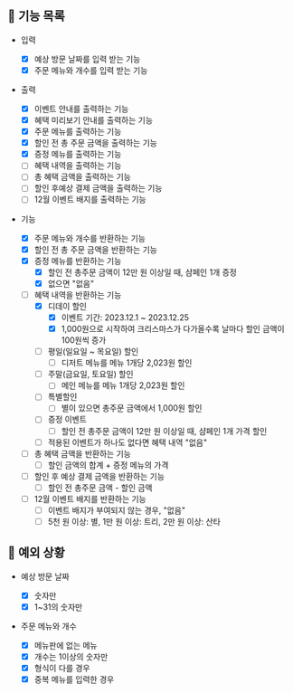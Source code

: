 ## 📄 기능 목록

- 입력
  - [x] 예상 방문 날짜를 입력 받는 기능
  - [x] 주문 메뉴와 개수를 입력 받는 기능
- 출력

  - [x] 이벤트 안내를 출력하는 기능
  - [x] 혜택 미리보기 안내를 출력하는 기능
  - [x] 주문 메뉴를 출력하는 기능
  - [x] 할인 전 총 주문 금액을 출력하는 기능
  - [x] 증정 메뉴를 출력하는 기능
  - [ ] 혜택 내역을 출력하는 기능
  - [ ] 총 혜택 금액을 출력하는 기능
  - [ ] 할인 후예상 결제 금액을 출력하는 기능
  - [ ] 12월 이벤트 배지를 출력하는 기능

- 기능
  - [x] 주문 메뉴와 개수를 반환하는 기능
  - [x] 할인 전 총 주문 금액을 반환하는 기능
  - [x] 증정 메뉴를 반환하는 기능
    - [x] 할인 전 총주문 금액이 12만 원 이상일 때, 샴페인 1개 증정
    - [x] 없으면 "없음"
  - [ ] 혜택 내역을 반환하는 기능
    - [x] 디데이 할인
      - [x] 이벤트 기간: 2023.12.1 ~ 2023.12.25
      - [x] 1,000원으로 시작하여 크리스마스가 다가올수록 날마다 할인 금액이 100원씩 증가
    - [ ] 평일(일요일 ~ 목요일) 할인
      - [ ] 디저트 메뉴를 메뉴 1개당 2,023원 할인
    - [ ] 주말(금요일, 토요일) 할인
      - [ ] 메인 메뉴를 메뉴 1개당 2,023원 할인
    - [ ] 특별할인
      - [ ] 별이 있으면 총주문 금액에서 1,000원 할인
    - [ ] 증정 이벤트
      - [ ] 할인 전 총주문 금액이 12만 원 이상일 때, 샴페인 1개 가격 할인
    - [ ] 적용된 이벤트가 하나도 없다면 혜택 내역 "없음"
  - [ ] 총 혜택 금액을 반환하는 기능
    - [ ] 할인 금액의 합계 + 증정 메뉴의 가격
  - [ ] 할인 후 예상 결제 금액을 반환하는 기능
    - [ ] 할인 전 총주문 금액 - 할인 금액
  - [ ] 12월 이벤트 배지를 반환하는 기능
    - [ ] 이벤트 배지가 부여되지 않는 경우, "없음"
    - [ ] 5천 원 이상: 별, 1만 원 이상: 트리, 2만 원 이상: 산타

## 🎯 예외 상황

- 예상 방문 날짜

  - [x] 숫자만
  - [x] 1~31의 숫자만

- 주문 메뉴와 개수

  - [x] 메뉴판에 없는 메뉴
  - [x] 개수는 1이상의 숫자만
  - [x] 형식이 다를 경우
  - [x] 중복 메뉴를 입력한 경우
